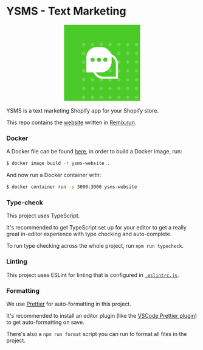 # YSMS - Text Marketing

<p align="center">
  <img src="./public/ysms-featured-image.png" alt="YSMS" width="200px" >
</p>


YSMS is a text marketing Shopify app for your Shopify store.

This repo contains the [website](ysms.me) written in [Remix.run](https://remix.run).

### Docker

A Docker file can be found [here](./Dockerfile), in order to build a Docker image, run:

```sh
$ docker image build -t ysms-website .
```

And now run a Docker container with:

```sh
$ docker container run -p 3000:3000 ysms-website
```

### Type-check

This project uses TypeScript.

It's recommended to get TypeScript set up for your editor to get a really great in-editor experience with type checking and auto-complete.

To run type checking across the whole project, run `npm run typecheck`.

### Linting

This project uses ESLint for linting that is configured in [`.eslintrc.js`](./.eslintrc.js).

### Formatting

We use [Prettier](https://prettier.io/) for auto-formatting in this project.

It's recommended to install an editor plugin (like the [VSCode Prettier plugin](https://marketplace.visualstudio.com/items?itemName=esbenp.prettier-vscode)) to get auto-formatting on save.

There's also a `npm run format` script you can run to format all files in the project.